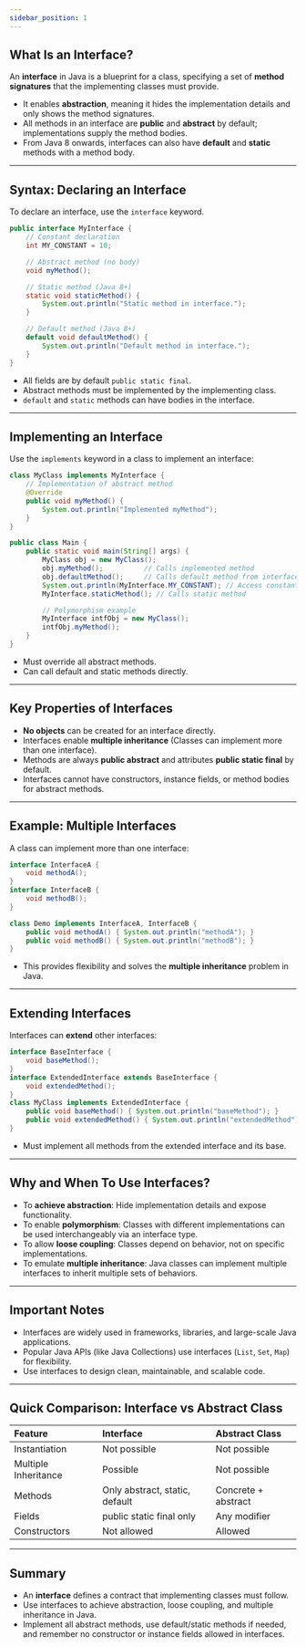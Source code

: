 ```yaml
---
sidebar_position: 1
---
```


## What Is an Interface?

An **interface** in Java is a blueprint for a class, specifying a set of **method signatures** that the implementing classes must provide.

- It enables **abstraction**, meaning it hides the implementation details and only shows the method signatures.
- All methods in an interface are **public** and **abstract** by default; implementations supply the method bodies.
- From Java 8 onwards, interfaces can also have **default** and **static** methods with a method body.

***

## Syntax: Declaring an Interface

To declare an interface, use the `interface` keyword.

```java
public interface MyInterface {
    // Constant declaration
    int MY_CONSTANT = 10;

    // Abstract method (no body)
    void myMethod();

    // Static method (Java 8+)
    static void staticMethod() {
        System.out.println("Static method in interface.");
    }

    // Default method (Java 8+)
    default void defaultMethod() {
        System.out.println("Default method in interface.");
    }
}
```

- All fields are by default `public static final`.
- Abstract methods must be implemented by the implementing class.
- `default` and `static` methods can have bodies in the interface.

***

## Implementing an Interface

Use the `implements` keyword in a class to implement an interface:

```java
class MyClass implements MyInterface {
    // Implementation of abstract method
    @Override
    public void myMethod() {
        System.out.println("Implemented myMethod");
    }
}

public class Main {
    public static void main(String[] args) {
        MyClass obj = new MyClass();
        obj.myMethod();          // Calls implemented method
        obj.defaultMethod();     // Calls default method from interface
        System.out.println(MyInterface.MY_CONSTANT); // Access constant
        MyInterface.staticMethod(); // Calls static method

        // Polymorphism example
        MyInterface intfObj = new MyClass();
        intfObj.myMethod();
    }
}
```

- Must override all abstract methods.
- Can call default and static methods directly.

***

## Key Properties of Interfaces

- **No objects** can be created for an interface directly.
- Interfaces enable **multiple inheritance** (Classes can implement more than one interface).
- Methods are always **public abstract** and attributes **public static final** by default.
- Interfaces cannot have constructors, instance fields, or method bodies for abstract methods.

***

## Example: Multiple Interfaces

A class can implement more than one interface:

```java
interface InterfaceA {
    void methodA();
}
interface InterfaceB {
    void methodB();
}

class Demo implements InterfaceA, InterfaceB {
    public void methodA() { System.out.println("methodA"); }
    public void methodB() { System.out.println("methodB"); }
}
```

- This provides flexibility and solves the **multiple inheritance** problem in Java.

***

## Extending Interfaces

Interfaces can **extend** other interfaces:

```java
interface BaseInterface {
    void baseMethod();
}
interface ExtendedInterface extends BaseInterface {
    void extendedMethod();
}
class MyClass implements ExtendedInterface {
    public void baseMethod() { System.out.println("baseMethod"); }
    public void extendedMethod() { System.out.println("extendedMethod"); }
}
```

- Must implement all methods from the extended interface and its base.

***

## Why and When To Use Interfaces?

- To **achieve abstraction**: Hide implementation details and expose functionality.
- To enable **polymorphism**: Classes with different implementations can be used interchangeably via an interface type.
- To allow **loose coupling**: Classes depend on behavior, not on specific implementations.
- To emulate **multiple inheritance**: Java classes can implement multiple interfaces to inherit multiple sets of behaviors.

***

## Important Notes

- Interfaces are widely used in frameworks, libraries, and large-scale Java applications.
- Popular Java APIs (like Java Collections) use interfaces (`List`, `Set`, `Map`) for flexibility.
- Use interfaces to design clean, maintainable, and scalable code.

***

## Quick Comparison: Interface vs Abstract Class

| Feature | Interface  | Abstract Class  |
| :-- | :-- | :-- |
| Instantiation | Not possible  | Not possible  |
| Multiple Inheritance | Possible  | Not possible  |
| Methods | Only abstract, static, default  | Concrete + abstract |
| Fields | public static final only  | Any modifier |
| Constructors | Not allowed  | Allowed |


***

## Summary

- An **interface** defines a contract that implementing classes must follow.
- Use interfaces to achieve abstraction, loose coupling, and multiple inheritance in Java.
- Implement all abstract methods, use default/static methods if needed, and remember no constructor or instance fields allowed in interfaces.


